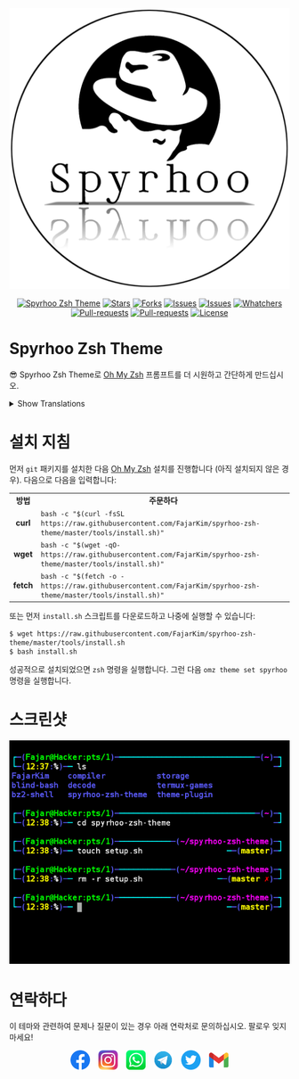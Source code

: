 ![Spyrhoo Logo](https://raw.githubusercontent.com/FajarKim/spyrhoo-zsh-theme/master/images/logo.png)
<div align="center">
    <a href="https://github.com/FajarKim/spyrhoo-zsh-theme"><img src="https://img.shields.io/github/languages/code-size/FajarKim/spyrhoo-zsh-theme?label=Spyrhoo%20Zsh%20Theme&style=plastic&logo=github&color=blue" alt="Spyrhoo Zsh Theme"></a>
    <a href="https://github.com/FajarKim/spyrhoo-zsh-theme/stargazers/"><img src="https://img.shields.io/github/stars/FajarKim/spyrhoo-zsh-theme?label=Star&style=plastic&color=red" alt="Stars"></a>
    <a href="https://github.com/FajarKim/spyrhoo-zsh-theme/network/members/"><img src="https://img.shields.io/github/forks/FajarKim/spyrhoo-zsh-theme?label=Fork&style=plastic&color=f5ff5e" alt="Forks"></a>
    <a href="https://github.com/FajarKim/spyrhoo-zsh-theme/issues?q=is%3Aopen+is%3Aissue/"><img src="https://img.shields.io/github/issues/FajarKim/spyrhoo-zsh-theme?label=Issue&style=plastic&color=a1b3ff" alt="Issues"></a>
    <a href="https://github.com/FajarKim/spyrhoo-zsh-theme/issues?q=is%3Aissue+is%3Aclosed/"><img src="https://img.shields.io/github/issues-closed/FajarKim/spyrhoo-zsh-theme?label=Issue&style=plastic&color=ffffff" alt="Issues"></a>
    <a href="https://github.com/FajarKim/spyrhoo-zsh-theme/watchers/"><img src="https://img.shields.io/github/watchers/FajarKim/spyrhoo-zsh-theme?label=Watch&style=plastic&color=1fe1f" alt="Whatchers"></a>
    <a href="https://github.com/FajarKim/spyrhoo-zsh-theme/pulls?q=is%3Aopen+is%3Apr/"><img src="https://img.shields.io/github/issues-pr/FajarKim/spyrhoo-zsh-theme?&label=Pull%20requests&style=plastic&color=971dff" alt="Pull-requests"></a>
    <a href="https://github.com/FajarKim/spyrhoo-zsh-theme/pulls?q=is%3Apr+is%3Aclosed/"><img src="https://img.shields.io/github/issues-pr-closed/FajarKim/spyrhoo-zsh-theme?&label=Pull%20requests&style=plastic&color=orange" alt="Pull-requests"></a>
    <a href=""><img src="https://img.shields.io/github/license/FajarKim/spyrhoo-zsh-theme?label=License&style=plastic&color=01ffc4" alt="License"></a>
</div>

# Spyrhoo Zsh Theme
😎 Spyrhoo Zsh Theme로 [Oh My Zsh](https://github.com/ohmyzsh/ohmyzsh) 프롬프트를 더 시원하고 간단하게 만드십시오.

<details>
<summary>Show Translations</summary>

- [🇮🇩 Indonesian](https://github.com/FajarKim/spyrhoo-zsh-theme)
- [🇬🇧 English](https://github.com/FajarKim/spyrhoo-zsh-theme/blob/master/README-EN.md)
- [🇨🇳 Chinese](https://github.com/FajarKim/spyrhoo-zsh-theme/blob/master/README-CH.md)
- [🇫🇷 French](https://github.com/FajarKim/spyrhoo-zsh-theme/blob/master/README-FR.md)
</details>

# 설치 지침
먼저 `git` 패키지를 설치한 다음 [Oh My Zsh](https://github.com/ohmyzsh/ohmyzsh#basic-installation) 설치를 진행합니다 (아직 설치되지 않은 경우). 다음으로 다음을 입력합니다:
<table>
    <tr>
        <td><div align="center"><b>방법</b></div></td>
        <td><div align="center"><b>주문하다</b></div></td>
    </tr>
    <tr>
        <td><div align="center"><b>curl</b></div></td>
        <td><div align="left"><code>bash -c "$(curl -fsSL https://raw.githubusercontent.com/FajarKim/spyrhoo-zsh-theme/master/tools/install.sh)"</code></div></td>
    </tr>
    <tr>
        <td><div align="center"><b>wget</b></div></td>
        <td><div align="left"><code>bash -c "$(wget -qO- https://raw.githubusercontent.com/FajarKim/spyrhoo-zsh-theme/master/tools/install.sh)"</code></div></td>
    </tr>
    <tr>
        <td><div align="center"><b>fetch</b></div></td>
        <td><div align="left"><code>bash -c "$(fetch -o - https://raw.githubusercontent.com/FajarKim/spyrhoo-zsh-theme/master/tools/install.sh)"</code></div></td>
    </tr>
<table>

또는 먼저 `install.sh` 스크립트를 다운로드하고 나중에 실행할 수 있습니다:
```text
$ wget https://raw.githubusercontent.com/FajarKim/spyrhoo-zsh-theme/master/tools/install.sh
$ bash install.sh
```

성공적으로 설치되었으면 `zsh` 명령을 실행합니다.  그런 다음 `omz theme set spyrhoo` 명령을 실행합니다.

# 스크린샷
![스크린샷](https://raw.githubusercontent.com/FajarKim/spyrhoo-zsh-theme/master/images/screenshots.png)

# 연락하다
이 테마와 관련하여 문제나 질문이 있는 경우 아래 연락처로 문의하십시오. 팔로우 잊지마세요!
<div align="center">
    <a href="https://www.facebook.com/profile.php?id=100071979099290"><img src="https://raw.githubusercontent.com/FajarKim/FajarKim/master/images/facebook_logo.png" alt="Facebook" width="35"></a>
    &ensp;
    <a href="https://www.instagram.com/fajarkim_"><img src="https://raw.githubusercontent.com/FajarKim/FajarKim/master/images/instagram_logo.png" alt="Instagram" width="35"></a>
    &ensp;
    <a href="https://wa.me/6285659850910?text=Hi"><img src="https://raw.githubusercontent.com/FajarKim/FajarKim/master/images/whatsapp_logo.png" alt="WhatsApp" width="35"></a>
    &ensp;
    <a href="https://t.me/FajarThea"><img src="https://raw.githubusercontent.com/FajarKim/FajarKim/master/images/telegram_logo.png" alt="Telegram" width="35"></a>
    &ensp;
    <a href="https://www.twitter.com/fajarkim_"><img src="https://raw.githubusercontent.com/FajarKim/FajarKim/master/images/twitter_logo.png" alt="Twitter" width="35"></a>
    &ensp;
    <a href="mailto:fajarrkim@gmail.com"><img src="https://raw.githubusercontent.com/FajarKim/FajarKim/master/images/gmail_logo.png" alt="Gmail" width="35"></a>
</div>

